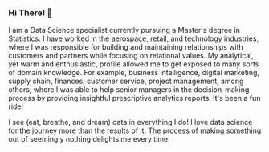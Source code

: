 ### Hi There! :slightly_smiling_face:

<p>I am a Data Science specialist currently pursuing a Master's degree in Statistics. I have worked in the aerospace, retail, and technology industries, where I was responsible for building and maintaining relationships with customers and partners while focusing on relational values. My analytical, yet warm and enthusiastic, profile allowed me to get exposed to many sorts of domain knowledge. For example, business intelligence, digital marketing, supply chain, finances, customer service, project management, among others, where I was able to help senior managers in the decision-making process by providing insightful prescriptive analytics reports. It's been a fun ride!</p>

<p>I see (eat, breathe, and dream) data in everything I do! I love data science for the journey more than the results of it. The process of making something out of seemingly nothing delights me every time.</p>

<!--
**paulaeveling/paulaeveling** is a ✨ _special_ ✨ repository because its `README.md` (this file) appears on your GitHub profile.
-->
